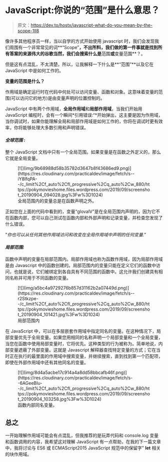 # JavaScript:你说的“范围”是什么意思？

> 原文：<https://dev.to/hostx/javascript-what-do-you-mean-by-the-scope-1ll8>

像许多其他程序员一样，当以自学的方式开始使用 javascript 时，我们会发现我们周围有一个非常常见的词**“Scope”**，不出所料，我们做的第一件事就是找到所有答案的来源伟大的谷歌当然，我们会搜索什么是**范围**或**变量范围**？。

但是这有点混乱，不太清楚。所以，让我解释一下什么是**“范围”**以及它在 JavaScript 中是如何工作的。

**变量的范围是什么？**

作用域是确定运行时在代码中何处可以访问变量、函数和对象。这意味着变量的范围(可以访问它的地方)是由变量声明的位置控制的。

JavaScript 中有两个作用域，**全局作用域**和**局部作用域**，当我们开始用 JavaScript 编程时，会有一个瞬间*引用错误:“*开始弹出，这主要是因为作用域，当你调试时，如果你能理解全局和局部作用域是如何工作的，你将在调试时更有效率，你将能够处理大多数引用和声明错误。

#### ***全球范围** :*

整个 JavaScript 文档中只有一个全局范围。如果变量是在函数之外定义的，那么它就是全局变量。

<figure>[![](img/9b68988d58b35782d3647b8f43686ed9.png)](https://res.cloudinary.com/practicaldev/image/fetch/s--iY8IfqPA--/c_limit%2Cf_auto%2Cfl_progressive%2Cq_auto%2Cw_880/https://pokymovieshome.files.wordpress.com/2019/09/screenshot_20190904_094028.jpg%3Fw%3D1024) 

<figcaption>全局范围内的变量总是在函数声明之外。</figcaption>

</figure>

正如您在上面的代码中看到的，变量“glovalV”是在全局范围内声明的，因为它不在函数内部，您可以自己测试在函数内部和外部声明和记录变量，并检查您发现了什么错误。

"*你也可以从任何其他作用域访问和改变在全局作用域中声明的任何变量."*

#### ***局部范围:***

函数中声明的变量在局部范围内。局部作用域也称为函数作用域，因为局部作用域是由 Javascript 中的函数创建的。局部范围内的变量只能在定义它们的函数中访问，也就是说，它们被绑定到各自具有不同范围的函数中。这允许我们创建具有相同名称并可用于不同函数的变量。

<figure>[![](img/a5bc4a9729276b857d31162b2a07449d.png)](https://res.cloudinary.com/practicaldev/image/fetch/s--r2Stkzpe--/c_limit%2Cf_auto%2Cfl_progressive%2Cq_auto%2Cw_880/https://pokymovieshome.files.wordpress.com/2019/09/screenshot_20190904_101421.jpg%3Fw%3D1024) 

<figcaption>局部范围内</figcaption>

</figure>

在 JavaScript 中，可以在多层嵌套作用域中指定同名的变量。在这种情况下，局部变量优先于全局变量。如果您用相同的名称声明一个局部变量和一个全局变量，当您在函数中使用局部变量时，它将优先。这种类型的行为被称为。简单地说，内部变量遮蔽了外部变量。这就是 Javascript 解释器查找特定变量的方式；它在当时正在执行的最里面的作用域中搜索变量，并继续搜索，直到找到第一个匹配项，即使在外部作用域中还有其他同名的变量。

<figure>[![](img/8d4a5acbe17c914a4a8dd58bbcafb46f.png)](https://res.cloudinary.com/practicaldev/image/fetch/s--6AGeeBIu--/c_limit%2Cf_auto%2Cfl_progressive%2Cq_auto%2Cw_880/https://pokymovieshome.files.wordpress.com/2019/09/screenshot_20190904_103258.jpg%3Fw%3D1024) 

<figcaption>函数内部同名变量。</figcaption>

</figure>

## **总之**

一开始理解作用域可能会有点混乱，但我推荐的是玩弄代码和 console.log 变量和函数调用的内容，我希望这对理解 JavaScript 有一点帮助，在我的下一篇文章中，我将讨论与 ES6 或 ECMAScript2015 JavaScript 规范中的保留字" **let** 相关的块作用域。